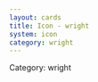 ```yaml
---
layout: cards
title: Icon - wright
system: icon
category: wright
---
```

<div class="alert alert-secondary mb-4"><span class="i18n innerHTML-category">Category: </span><span class="i18n innerHTML-cat-wright">wright</span></div>
